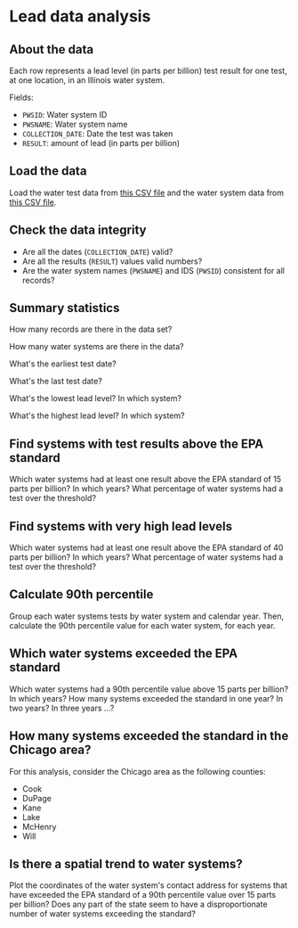 Lead data analysis
==================

About the data
--------------

Each row represents a lead level (in parts per billion) test result for one test, at one location, in an Illinois water system.

Fields:

* `PWSID`: Water system ID
* `PWSNAME`: Water system name
* `COLLECTION_DATE`: Date the test was taken
* `RESULT`: amount of lead (in parts per billion)

Load the data
-------------

Load the water test data from [this CSV file](https://raw.githubusercontent.com/ghing/data-analysis-n-ways/master/data/il_lead_2004-2015_20160526.csv) and the water system data from [this CSV file](https://raw.githubusercontent.com/ghing/data-analysis-n-ways/master/data/illinois_water_systems.csv).

Check the data integrity
------------------------

* Are all the dates (`COLLECTION_DATE`) valid?
* Are all the results (`RESULT`) values valid numbers?
* Are the water system names (`PWSNAME`) and IDS (`PWSID`) consistent for all records?

Summary statistics
------------------

How many records are there in the data set?

How many water systems are there in the data?

What's the earliest test date?

What's the last test date?

What's the lowest lead level? In which system?

What's the highest lead level? In which system?

Find systems with test results above the EPA standard
-----------------------------------------------------

Which water systems had at least one result above the EPA standard of 15 parts per billion?  In which years? What percentage of water systems had a test over the threshold?

Find systems with very high lead levels
---------------------------------------

Which water systems had at least one result above the EPA standard of 40 parts per billion? In which years? What percentage of water systems had a test over the threshold?

Calculate 90th percentile
-------------------------

Group each water systems tests by water system and calendar year.  Then, calculate the 90th percentile value for each water system, for each year.

Which water systems exceeded the EPA standard
---------------------------------------------

Which water systems had a 90th percentile value above 15 parts per billion? In which years? How many systems exceeded the standard in one year? In two years? In three years ...?

How many systems exceeded the standard in the Chicago area?
-----------------------------------------------------------

For this analysis, consider the Chicago area as the following counties:

* Cook
* DuPage
* Kane
* Lake
* McHenry
* Will

Is there a spatial trend to water systems?
------------------------------------------

Plot the coordinates of the water system's contact address for systems that have exceeded the EPA standard of a 90th percentile value over 15 parts per billion? Does any part of the state seem to have a disproportionate number of water systems exceeding the standard?


